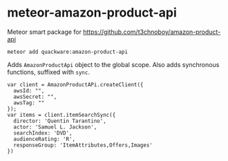 # meteor-amazon-product-api

Meteor smart package for https://github.com/t3chnoboy/amazon-product-api

    meteor add quackware:amazon-product-api

Adds `AmazonProductApi` object to the global scope. Also adds synchronous functions, suffixed with `sync`.

    var client = AmazonProductAPi.createClient({
      awsId: "",
      awsSecret: "",
      awsTag: ""
    });
    var items = client.itemSearchSync({
      director: 'Quentin Tarantino',
      actor: 'Samuel L. Jackson',
      searchIndex: 'DVD',
      audienceRating: 'R',
      responseGroup: 'ItemAttributes,Offers,Images'
    })